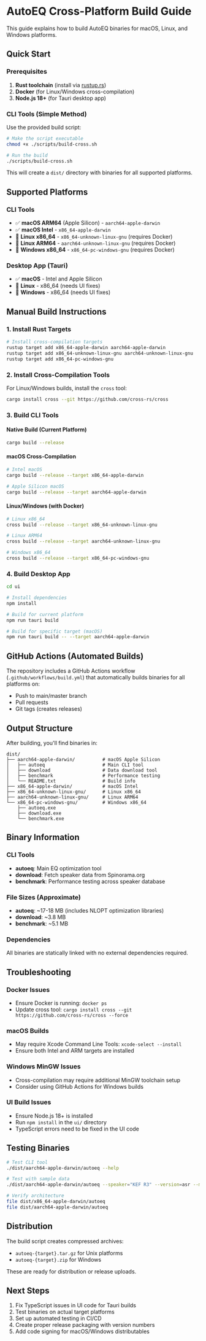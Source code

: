 # AutoEQ Cross-Platform Build Guide

This guide explains how to build AutoEQ binaries for macOS, Linux, and Windows platforms.

## Quick Start

### Prerequisites

1. **Rust toolchain** (install via [rustup.rs](https://rustup.rs/))
2. **Docker** (for Linux/Windows cross-compilation)
3. **Node.js 18+** (for Tauri desktop app)

### CLI Tools (Simple Method)

Use the provided build script:

```bash
# Make the script executable
chmod +x ./scripts/build-cross.sh

# Run the build
./scripts/build-cross.sh
```

This will create a `dist/` directory with binaries for all supported platforms.

## Supported Platforms

### CLI Tools
- ✅ **macOS ARM64** (Apple Silicon) - `aarch64-apple-darwin`
- ✅ **macOS Intel** - `x86_64-apple-darwin`
- 🐳 **Linux x86_64** - `x86_64-unknown-linux-gnu` (requires Docker)
- 🐳 **Linux ARM64** - `aarch64-unknown-linux-gnu` (requires Docker)
- 🐳 **Windows x86_64** - `x86_64-pc-windows-gnu` (requires Docker)

### Desktop App (Tauri)
- ✅ **macOS** - Intel and Apple Silicon
- 🔧 **Linux** - x86_64 (needs UI fixes)
- 🔧 **Windows** - x86_64 (needs UI fixes)

## Manual Build Instructions

### 1. Install Rust Targets

```bash
# Install cross-compilation targets
rustup target add x86_64-apple-darwin aarch64-apple-darwin
rustup target add x86_64-unknown-linux-gnu aarch64-unknown-linux-gnu
rustup target add x86_64-pc-windows-gnu
```

### 2. Install Cross-Compilation Tools

For Linux/Windows builds, install the `cross` tool:

```bash
cargo install cross --git https://github.com/cross-rs/cross
```

### 3. Build CLI Tools

#### Native Build (Current Platform)
```bash
cargo build --release
```

#### macOS Cross-Compilation
```bash
# Intel macOS
cargo build --release --target x86_64-apple-darwin

# Apple Silicon macOS
cargo build --release --target aarch64-apple-darwin
```

#### Linux/Windows (with Docker)
```bash
# Linux x86_64
cross build --release --target x86_64-unknown-linux-gnu

# Linux ARM64
cross build --release --target aarch64-unknown-linux-gnu

# Windows x86_64
cross build --release --target x86_64-pc-windows-gnu
```

### 4. Build Desktop App

```bash
cd ui

# Install dependencies
npm install

# Build for current platform
npm run tauri build

# Build for specific target (macOS)
npm run tauri build -- --target aarch64-apple-darwin
```

## GitHub Actions (Automated Builds)

The repository includes a GitHub Actions workflow (`.github/workflows/build.yml`) that automatically builds binaries for all platforms on:
- Push to main/master branch
- Pull requests
- Git tags (creates releases)

## Output Structure

After building, you'll find binaries in:

```
dist/
├── aarch64-apple-darwin/          # macOS Apple Silicon
│   ├── autoeq                     # Main CLI tool
│   ├── download                   # Data download tool
│   ├── benchmark                  # Performance testing
│   └── README.txt                 # Build info
├── x86_64-apple-darwin/           # macOS Intel
├── x86_64-unknown-linux-gnu/      # Linux x86_64
├── aarch64-unknown-linux-gnu/     # Linux ARM64
└── x86_64-pc-windows-gnu/         # Windows x86_64
    ├── autoeq.exe
    ├── download.exe
    └── benchmark.exe
```

## Binary Information

### CLI Tools
- **autoeq**: Main EQ optimization tool
- **download**: Fetch speaker data from Spinorama.org
- **benchmark**: Performance testing across speaker database

### File Sizes (Approximate)
- **autoeq**: ~17-18 MB (includes NLOPT optimization libraries)
- **download**: ~3.8 MB
- **benchmark**: ~5.1 MB

### Dependencies
All binaries are statically linked with no external dependencies required.

## Troubleshooting

### Docker Issues
- Ensure Docker is running: `docker ps`
- Update cross tool: `cargo install cross --git https://github.com/cross-rs/cross --force`

### macOS Builds
- May require Xcode Command Line Tools: `xcode-select --install`
- Ensure both Intel and ARM targets are installed

### Windows MinGW Issues
- Cross-compilation may require additional MinGW toolchain setup
- Consider using GitHub Actions for Windows builds

### UI Build Issues
- Ensure Node.js 18+ is installed
- Run `npm install` in the `ui/` directory
- TypeScript errors need to be fixed in the UI code

## Testing Binaries

```bash
# Test CLI tool
./dist/aarch64-apple-darwin/autoeq --help

# Test with sample data
./dist/aarch64-apple-darwin/autoeq --speaker="KEF R3" --version=asr --measurement=CEA2034

# Verify architecture
file dist/x86_64-apple-darwin/autoeq
file dist/aarch64-apple-darwin/autoeq
```

## Distribution

The build script creates compressed archives:
- `autoeq-{target}.tar.gz` for Unix platforms
- `autoeq-{target}.zip` for Windows

These are ready for distribution or release uploads.

## Next Steps

1. Fix TypeScript issues in UI code for Tauri builds
2. Test binaries on actual target platforms
3. Set up automated testing in CI/CD
4. Create proper release packaging with version numbers
5. Add code signing for macOS/Windows distributables
